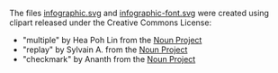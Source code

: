 The files [infographic.svg](https://github.com/ropensci/drake/blob/master/docs/images/infographic.svg) and [infographic-font.svg](https://github.com/ropensci/drake/blob/master/docs/images/infographic-font.svg) were created using clipart released under the Creative Commons License:
- "multiple" by Hea Poh Lin from the [Noun Project](https://thenounproject.com/)
- "replay" by Sylvain A. from the [Noun Project](https://thenounproject.com/)
- "checkmark" by Ananth from the [Noun Project](https://thenounproject.com/)
